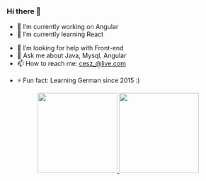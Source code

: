 ### Hi there 👋


- 🔭 I’m currently working on Angular
- 🌱 I’m currently learning React
<!-- - 👯 I’m looking to collaborate on ... -->
- 🤔 I’m looking for help with Front-end
- 💬 Ask me about Java, Mysql, Angular
- 📫 How to reach me: cesz_@live.com
<!-- - 😄 Pronouns: ... -->
- ⚡ Fun fact: Learning German since 2015 :)

<div align="center">
  <a href="https://github.com/ceszkraft">
  <img height="180em" src="https://github-readme-stats.vercel.app/api?username=ceszkraft&show_icons=true&theme=dracula&include_all_commits=true&count_private=true"/>
  <img height="180em" src="https://github-readme-stats.vercel.app/api/top-langs/?username=ceszkraft&layout=compact&langs_count=7&theme=dracula"/>
</div>


